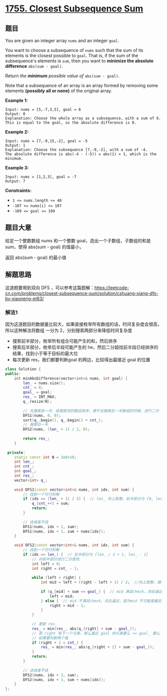 # [1755. Closest Subsequence Sum](https://leetcode.com/problems/closest-subsequence-sum/)

## 题目

You are given an integer array `nums` and an integer `goal`.

You want to choose a subsequence of `nums` such that the sum of its elements is the closest possible to `goal`. That is, if the sum of the subsequence's elements is `sum`, then you want to **minimize the absolute difference** `abs(sum - goal)`.

Return *the **minimum** possible value of* `abs(sum - goal)`.

Note that a subsequence of an array is an array formed by removing some elements **(possibly all or none)** of the original array.

 

**Example 1:**

```
Input: nums = [5,-7,3,5], goal = 6
Output: 0
Explanation: Choose the whole array as a subsequence, with a sum of 6.
This is equal to the goal, so the absolute difference is 0.
```

**Example 2:**

```
Input: nums = [7,-9,15,-2], goal = -5
Output: 1
Explanation: Choose the subsequence [7,-9,-2], with a sum of -4.
The absolute difference is abs(-4 - (-5)) = abs(1) = 1, which is the minimum.
```

**Example 3:**

```
Input: nums = [1,2,3], goal = -7
Output: 7
```

 

**Constraints:**

- `1 <= nums.length <= 40`
- `-107 <= nums[i] <= 107`
- `-109 <= goal <= 109`

## 题目大意

给定一个整数数组 nums 和一个整数 goal，选出一个子数组，子数组的和是 sum，使得 abs(sum - goal) 的值最小，

返回 abs(sum - goal) 的最小值

## 解题思路

这道题要用到双向 DFS ，可以参考这篇题解：https://leetcode-cn.com/problems/closest-subsequence-sum/solution/cshuang-xiang-dfs-by-xiaoneng-et83/

### 解法1

因为这道题目的数据量比较大，如果直接枚举所有数组的话，时间复杂度会很高，所以这种解法将数组 一分为 2，分别搜索两部分来降低时间复杂度

* 搜索前半部分，枚举所有组合可能产生的和，然后排序
* 搜索后半部分，枚举后半段可能产生的 he，然后二分超找前半段已经排序的结果，找到小于等于目标的最大位
* 每次更新 res，我们都要判断goal 的两边，比较得出最接近 goal 的位置

````c++
class Solution {
public:
    int minAbsDifference(vector<int>& nums, int goal) {
        len_ = nums.size();
        cnt_ = 0;
        goal_ = goal;
        res_ = INT_MAX;
        q_.resize(N);
        
        // 先搜索前一半，给搜索完的数组排序，便于在搜索后一半数组的时候，进行二分
        DFS1(nums, 0, 0);
        sort(q_.begin(), q_.begin() + cnt_);
        // 搜索后一半
        DFS2(nums, (len_ + 1) / 2, 0);
        
        return res_;
    }
    
 private:
    static const int N = 2e6+10;
    int len_;
    int cnt_;
    int goal_;
    int res_;
    vector<int> q_;
    
    void DFS1(const vector<int>& nums, int idx, int sum) {
        // 找到一个可行的解
        if (idx == (len_ + 1) / 2) {  // len_ 向上取整，前半部分为 [0, len_ / 2]
            q_[cnt_++] = sum;
            return;
        }
        
        // 选或者不选
        DFS1(nums, idx + 1, sum);
        DFS1(nums, idx + 1, sum + nums[idx]);
    }
    
    void DFS2(const vector<int>& nums, int idx, int sum) {
        // 找到一个可行的解
        if (idx == len_) {  // 后半部分为 [len_ / 2 + 1, len_ - 1]
            // 对前半部分进行二分查找
            int left = 0;
            int right = cnt_ - 1;
            
            while (left < right) {
                int mid = left + (right - left + 1) / 2;  //向上取整，避免 left 取不到 right造成死循环
                
                if (q_[mid] + sum <= goal_) {  // mid 满足check，向右逼近，mid 可能就是最后的结果，所以 left = mid
                    left = mid;
                } else {  // mid 不满足check，向左逼近，因为mid 不可能是最后的结果，所以 right = mid - 1
                    right = mid - 1;
                }
            }
            
            // 更新 res_ 
            res_ = min(res_, abs(q_[right] + sum - goal_)); 
            // 若 right 有下一个元素，那么最近 goal 的元素要么 <= goal_ 要么 > goal_
            // 如果要判断两个值
            if (right + 1 < cnt_) {
                res_ = min(res_, abs(q_[right + 1] + sum - goal_));
            }
            return;
        }
        
        // 选或者不选
        DFS2(nums, idx + 1, sum);
        DFS2(nums, idx + 1, sum + nums[idx]);
    }
};
````

